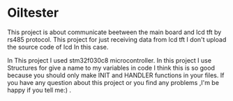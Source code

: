 # Oiltester
This project is about communicate beetween the main board and lcd tft by rs485 protocol.
This project for just receiving data from lcd tft I don't upload the source code of lcd In this case.

In This project I used stm32f030c8 microcontroller.
In this project I use Structures for give a name to my variables in code I think this is so good because you should only make INIT and  HANDLER functions in your files.
If you have any question about this project or  you find any problems ,I'm be happy if you tell me:) .

